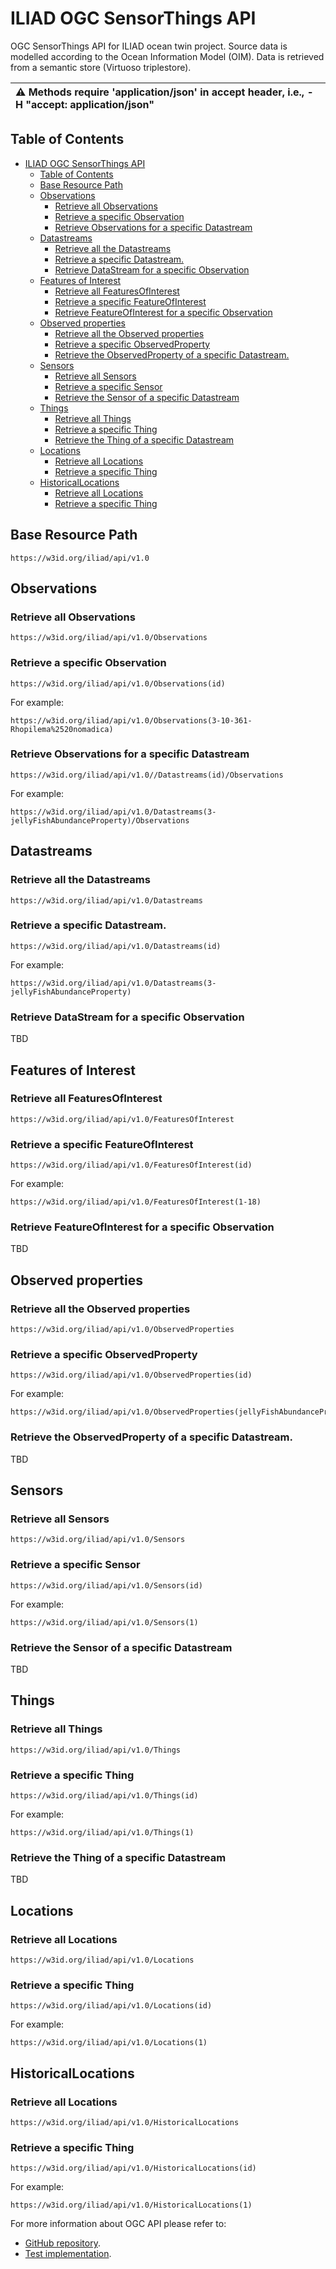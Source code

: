# ILIAD OGC SensorThings API 
OGC SensorThings API for ILIAD ocean twin project.
Source data is modelled according to the Ocean Information Model (OIM).
Data is retrieved from a semantic store (Virtuoso triplestore).

| :warning: Methods require 'application/json' in accept header, i.e., -H "accept: application/json"   |
|:-----------------------------------------------------------------------------------------------------|

## Table of Contents
- [ILIAD OGC SensorThings API](#iliad-ogc-sensorthings-api)
  - [Table of Contents](#table-of-contents)
  - [Base Resource Path](#base-resource-path)
  - [Observations](#observations)
    - [Retrieve all Observations](#retrieve-all-observations)
    - [Retrieve a specific Observation](#retrieve-a-specific-observation)
    - [Retrieve Observations for a specific Datastream](#retrieve-observations-for-a-specific-datastream)
  - [Datastreams](#datastreams)
    - [Retrieve all the Datastreams](#retrieve-all-the-datastreams)
    - [Retrieve a specific Datastream.](#retrieve-a-specific-datastream)
    - [Retrieve DataStream for a specific Observation](#retrieve-datastream-for-a-specific-observation)
  - [Features of Interest](#features-of-interest)
    - [Retrieve all FeaturesOfInterest](#retrieve-all-featuresofinterest)
    - [Retrieve a specific FeatureOfInterest](#retrieve-a-specific-featureofinterest)
    - [Retrieve FeatureOfInterest for a specific Observation](#retrieve-featureofinterest-for-a-specific-observation)
  - [Observed properties](#observed-properties)
    - [Retrieve all the Observed properties](#retrieve-all-the-observed-properties)
    - [Retrieve a specific ObservedProperty](#retrieve-a-specific-observedproperty)
    - [Retrieve the ObservedProperty of a specific Datastream.](#retrieve-the-observedproperty-of-a-specific-datastream)
  - [Sensors](#sensors)
    - [Retrieve all Sensors](#retrieve-all-sensors)
    - [Retrieve a specific Sensor](#retrieve-a-specific-sensor)
    - [Retrieve the Sensor of a specific Datastream](#retrieve-the-sensor-of-a-specific-datastream)
  - [Things](#things)
    - [Retrieve all Things](#retrieve-all-things)
    - [Retrieve a specific Thing](#retrieve-a-specific-thing)
    - [Retrieve the Thing of a specific Datastream](#retrieve-the-thing-of-a-specific-datastream)
  - [Locations](#locations)
    - [Retrieve all Locations](#retrieve-all-locations)
    - [Retrieve a specific Thing](#retrieve-a-specific-thing-1)
  - [HistoricalLocations](#historicallocations)
    - [Retrieve all Locations](#retrieve-all-locations-1)
    - [Retrieve a specific Thing](#retrieve-a-specific-thing-2)


## Base Resource Path
```
https://w3id.org/iliad/api/v1.0
```
## Observations
### Retrieve all Observations
```
https://w3id.org/iliad/api/v1.0/Observations
```
### Retrieve a specific Observation
```
https://w3id.org/iliad/api/v1.0/Observations(id)
```
For example:
```
https://w3id.org/iliad/api/v1.0/Observations(3-10-361-Rhopilema%2520nomadica)
```
### Retrieve Observations for a specific Datastream
```
https://w3id.org/iliad/api/v1.0//Datastreams(id)/Observations
```
For example:
```
https://w3id.org/iliad/api/v1.0/Datastreams(3-jellyFishAbundanceProperty)/Observations
```

## Datastreams
### Retrieve all the Datastreams
```
https://w3id.org/iliad/api/v1.0/Datastreams
```
### Retrieve a specific Datastream.
```
https://w3id.org/iliad/api/v1.0/Datastreams(id)
```
For example:
```
https://w3id.org/iliad/api/v1.0/Datastreams(3-jellyFishAbundanceProperty)
```
### Retrieve DataStream for a specific Observation
TBD


## Features of Interest
### Retrieve all FeaturesOfInterest
```
https://w3id.org/iliad/api/v1.0/FeaturesOfInterest
```
### Retrieve a specific FeatureOfInterest
```
https://w3id.org/iliad/api/v1.0/FeaturesOfInterest(id)
```
For example:
```
https://w3id.org/iliad/api/v1.0/FeaturesOfInterest(1-18)
```
### Retrieve FeatureOfInterest for a specific Observation
TBD

## Observed properties
### Retrieve all the Observed properties
```
https://w3id.org/iliad/api/v1.0/ObservedProperties
```
### Retrieve a specific ObservedProperty
```
https://w3id.org/iliad/api/v1.0/ObservedProperties(id)
```
For example:
```
https://w3id.org/iliad/api/v1.0/ObservedProperties(jellyFishAbundanceProperty)
```
### Retrieve the ObservedProperty of a specific Datastream.
TBD

## Sensors
### Retrieve all Sensors
```
https://w3id.org/iliad/api/v1.0/Sensors
```
### Retrieve a specific Sensor
```
https://w3id.org/iliad/api/v1.0/Sensors(id)
```
For example:
```
https://w3id.org/iliad/api/v1.0/Sensors(1)
```
### Retrieve the Sensor of a specific Datastream
TBD

## Things
### Retrieve all Things
```
https://w3id.org/iliad/api/v1.0/Things
```
### Retrieve a specific Thing
```
https://w3id.org/iliad/api/v1.0/Things(id)
```
For example:
```
https://w3id.org/iliad/api/v1.0/Things(1)
```
### Retrieve the Thing of a specific Datastream
TBD

## Locations
### Retrieve all Locations
```
https://w3id.org/iliad/api/v1.0/Locations
```
### Retrieve a specific Thing
```
https://w3id.org/iliad/api/v1.0/Locations(id)
```
For example:
```
https://w3id.org/iliad/api/v1.0/Locations(1)
```

## HistoricalLocations
### Retrieve all Locations
```
https://w3id.org/iliad/api/v1.0/HistoricalLocations
```
### Retrieve a specific Thing
```
https://w3id.org/iliad/api/v1.0/HistoricalLocations(id)
```
For example:
```
https://w3id.org/iliad/api/v1.0/HistoricalLocations(1)
```

For more information about OGC API please refer to:
* [GitHub repository](https://github.com/opengeospatial/sensorthings).
* [Test implementation](https://developers.sensorup.com/docs/#observations_get).

